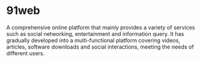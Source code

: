 # 91web
A comprehensive online platform that mainly provides a variety of services such as social networking, entertainment and information query. It has gradually developed into a multi-functional platform covering videos, articles, software downloads and social interactions, meeting the needs of different users.
